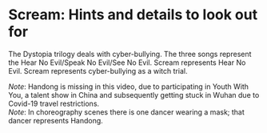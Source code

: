 # Scream: Hints and details to look out for

The Dystopia trilogy deals with cyber-bullying. The three songs represent the Hear No Evil/Speak No Evil/See No Evil.
Scream represents Hear No Evil. Scream represents cyber-bullying as a witch trial.

*Note*: Handong is missing in this video, due to participating in Youth With You, a talent show in China and subsequently getting stuck in Wuhan due to Covid-19 travel restrictions.  
*Note*: In choreography scenes there is one dancer wearing a mask; that dancer represents Handong.
